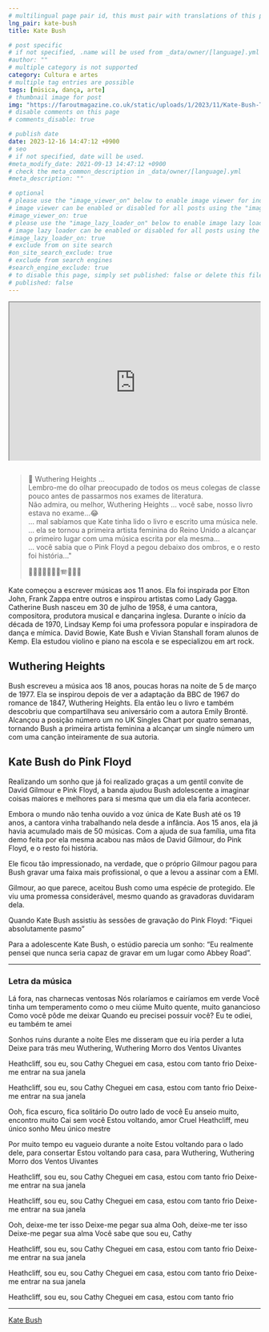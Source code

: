 ```yaml
---
# multilingual page pair id, this must pair with translations of this page. (This name must be unique)
lng_pair: kate-bush
title: Kate Bush

# post specific
# if not specified, .name will be used from _data/owner/[language].yml
#author: ""
# multiple category is not supported
category: Cultura e artes
# multiple tag entries are possible
tags: [música, dança, arte]
# thumbnail image for post
img: "https://faroutmagazine.co.uk/static/uploads/1/2023/11/Kate-Bush-The-Dreaming-1982-Far-Out-Magazine-F.jpg"
# disable comments on this page
# comments_disable: true

# publish date
date: 2023-12-16 14:47:12 +0900
# seo
# if not specified, date will be used.
#meta_modify_date: 2021-09-13 14:47:12 +0900
# check the meta_common_description in _data/owner/[language].yml
#meta_description: ""

# optional
# please use the "image_viewer_on" below to enable image viewer for individual pages or posts (_posts/ or [language]/_posts folders).
# image viewer can be enabled or disabled for all posts using the "image_viewer_posts: true" setting in _data/conf/main.yml.
#image_viewer_on: true
# please use the "image_lazy_loader_on" below to enable image lazy loader for individual pages or posts (_posts/ or [language]/_posts folders).
# image lazy loader can be enabled or disabled for all posts using the "image_lazy_loader_posts: true" setting in _data/conf/main.yml.
#image_lazy_loader_on: true
# exclude from on site search
#on_site_search_exclude: true
# exclude from search engines
#search_engine_exclude: true
# to disable this page, simply set published: false or delete this file
# published: false
---
```


<!-- note must use embeded link for youtube to allow -->
<div style="position:relative;padding-bottom:56.25%;padding-top:35px;height:0;margin-bottom:2em;overflow:hidden">
    <iframe style="position:absolute;top:0;left:0;width:100%;height:100%"  src="https://www.youtube.com/embed/Fk-4lXLM34g?si=4oG7Su96In7UBCUP" title="YouTube video player"  allowfullscreen>
    </iframe>
</div>

> 🤔
> Wuthering Heights ...  
> Lembro-me do olhar preocupado de todos os meus colegas de classe pouco antes de passarmos nos exames de literatura. \
> Não admira, ou melhor, Wuthering Heights ... você sabe, nosso livro estava no exame...😂 \
> ... mal sabíamos que Kate tinha lido o livro e escrito uma música nele. \
> ... ela se tornou a primeira artista feminina do Reino Unido a alcançar o primeiro lugar com uma música escrita por ela mesma... \
> ... você sabia que o Pink Floyd a pegou debaixo dos ombros, e o resto foi história..."
>
> 🎤🎼🎹🪇🥁🎷🎺🪗💃🕺🪭

Kate começou a escrever músicas aos 11 anos.
Ela foi inspirada por Elton John, Frank Zappa entre outros e inspirou artistas como Lady Gagga.
Catherine Bush nasceu em 30 de julho de 1958, é uma cantora, compositora, produtora musical e dançarina inglesa.
Durante o início da década de 1970, Lindsay Kemp foi uma professora popular e inspiradora de dança e mímica. David Bowie, Kate Bush e Vivian Stanshall foram alunos de Kemp.
Ela estudou violino e piano na escola e se especializou em art rock.

## Wuthering Heights

Bush escreveu a música aos 18 anos, poucas horas na noite de 5 de março de 1977.
Ela se inspirou depois de ver a adaptação da BBC de 1967 do romance de 1847, Wuthering Heights.
Ela então leu o livro e também descobriu que compartilhava seu aniversário com a autora Emily Brontë.
Alcançou a posição número um no UK Singles Chart por quatro semanas, tornando Bush a primeira artista feminina a alcançar um single número um com uma canção inteiramente de sua autoria.

## Kate Bush do Pink Floyd

Realizando um sonho que já foi realizado graças a um gentil convite de David Gilmour e Pink Floyd, a banda ajudou Bush adolescente a imaginar coisas maiores e melhores para si mesma que um dia ela faria acontecer.

Embora o mundo não tenha ouvido a voz única de Kate Bush até os 19 anos, a cantora vinha trabalhando nela desde a infância.
Aos 15 anos, ela já havia acumulado mais de 50 músicas.
Com a ajuda de sua família, uma fita demo feita por ela mesma acabou nas mãos de David Gilmour, do Pink Floyd, e o resto foi história.

Ele ficou tão impressionado, na verdade, que o próprio Gilmour pagou para Bush gravar uma faixa mais profissional, o que a levou a assinar com a EMI.

Gilmour, ao que parece, aceitou Bush como uma espécie de protegido.
Ele viu uma promessa considerável, mesmo quando as gravadoras duvidaram dela.

Quando Kate Bush assistiu às sessões de gravação do Pink Floyd: “Fiquei absolutamente pasmo”

Para a adolescente Kate Bush, o estúdio parecia um sonho: “Eu realmente pensei que nunca seria capaz de gravar em um lugar como Abbey Road”.

---

### Letra da música

Lá fora, nas charnecas ventosas
Nós rolaríamos e cairíamos em verde
Você tinha um temperamento como o meu ciúme Muito quente, muito ganancioso
Como você pôde me deixar
Quando eu precisei possuir você?
Eu te odiei, eu também te amei

Sonhos ruins durante a noite
Eles me disseram que eu iria perder a luta
Deixe para trás meu Wuthering, Wuthering Morro dos Ventos Uivantes

Heathcliff, sou eu, sou Cathy
Cheguei em casa, estou com tanto frio
Deixe-me entrar na sua janela

Heathcliff, sou eu, sou Cathy
Cheguei em casa, estou com tanto frio
Deixe-me entrar na sua janela

Ooh, fica escuro, fica solitário
Do outro lado de você
Eu anseio muito, encontro muito
Cai sem você
Estou voltando, amor
Cruel Heathcliff, meu único sonho
Meu único mestre

Por muito tempo eu vagueio durante a noite
Estou voltando para o lado dele, para consertar
Estou voltando para casa, para Wuthering, Wuthering Morro dos Ventos Uivantes

Heathcliff, sou eu, sou Cathy
Cheguei em casa, estou com tanto frio
Deixe-me entrar na sua janela

Heathcliff, sou eu, sou Cathy
Cheguei em casa, estou com tanto frio
Deixe-me entrar na sua janela

Ooh, deixe-me ter isso
Deixe-me pegar sua alma
Ooh, deixe-me ter isso
Deixe-me pegar sua alma
Você sabe que sou eu, Cathy

Heathcliff, sou eu, sou Cathy
Cheguei em casa, estou com tanto frio
Deixe-me entrar na sua janela

Heathcliff, sou eu, sou Cathy
Cheguei em casa, estou com tanto frio
Deixe-me entrar na sua janela

Heathcliff, sou eu, sou Cathy
Cheguei em casa, estou com tanto frio

---

[Kate Bush](https://faroutmagazine.co.uk/when-kate-bush-sat-in-on-pink-floyd-recording-sessions/)
